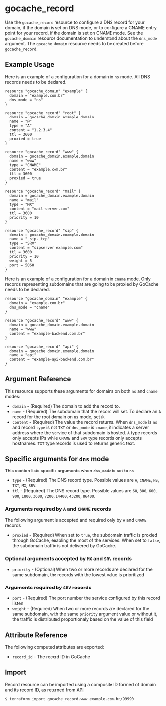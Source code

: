 # gocache_record

Use the `gocache_record` resource to configure a DNS record for your domain, if the domain is set on DNS mode, or to configure a CNAME entry point for your record, if the domain is set on CNAME mode. See the `gocache_domain` resource documentation to understand about the `dns_mode` argument. The `gocache_domain` resource needs to be created before `gocache_record`.

## Example Usage

Here is an example of a configuration for a domain in `ns` mode. All DNS records needs to be declared.

```hcl
resource "gocache_domain" "example" {
  domain = "example.com.br"
  dns_mode = "ns"
}

resource "gocache_record" "root" {
  domain = gocache_domain.example.domain
  name = "@"
  type = "A"
  content = "1.2.3.4"
  ttl = 3600
  proxied = true
}

resource "gocache_record" "www" {
  domain = gocache_domain.example.domain
  name = "www"
  type = "CNAME"
  content = "example.com.br"
  ttl = 3600
  proxied = true
}

resource "gocache_record" "mail" {
  domain = gocache_domain.example.domain
  name = "mail"
  type = "MX"
  content = "mail-server.com"
  ttl = 3600
  priority = 10
}

resource "gocache_record" "sip" {
  domain = gocache_domain.example.domain
  name = "_sip._tcp"
  type = "SRV"
  content = "sipserver.example.com"
  ttl = 3600
  priority = 10
  weight = 5
  port = 5060
}
```

Here is an example of a configuration for a domain in `cname` mode. Only records representing subdomains that are going to be proxied by GoCache needs to be declared.

```hcl
resource "gocache_domain" "example" {
  domain = "example.com.br"
  dns_mode = "cname"
}

resource "gocache_record" "www" {
  domain = gocache_domain.example.domain
  name = "www"
  content = "example-backend.com.br"
}

resource "gocache_record" "api" {
  domain = gocache_domain.example.domain
  name = "api"
  content = "example-api-backend.com.br"
}
```

## Argument Reference

This resource supports these arguments for domains on both `ns` and `cname` modes:

* `domain` - (Required) The domain to add the record to.
* `name` - (Required) The subdomain that the record will set. To declare an `A` record for the root domain on `ns` mode, set `@`. 
* `content` - (Required) The value the record returns. When `dns_mode` is `ns` and record `type` is not `TXT` or `dns_mode` is `cname`, it indicates a server address where the service of that subdomain is hosted. `A` type records only accepts IPs while `CNAME` and `SRV` type records only accepts hostnames. `TXT` type records is used to returns generic text.

## Specific arguments for `dns` mode

This section lists specific arguments when `dns_mode` is set to `ns`

* `type` - (Required) The DNS record type. Possible values are `A`, `CNAME`, `NS`, `TXT`, `MX`, `SRV`.
* `ttl` - (Required) The DNS record type. Possible values are `60`, `300`, `600`, `900`, `1800`, `3600`, `7200`, `14400`, `43200`, `86400`.

### Arguments required by `A` and `CNAME` records

The following argument is accepted and required only by `A` and `CNAME` records

* `proxied` - (Required) When set to `true`, the subdomain traffic is proxied through GoCache, enabling the most of the services. When set to `false`, the subdomain traffic is not delivered by GoCache.

### Optional arguments accepted by `MX` and `SRV` records

* `priority` - (Optional) When two or more records are declared for the same subdomain, the records with the lowest value is prioritized

### Arguments required by `SRV` records

* `port` - (Required) The port number the service configured by this record listen
* `weight` - (Required) When two or more records are declared for the same subdomain, with the same `priority` argument value or without it, the traffic is distributed proportionaly based on the value of this field

## Attribute Reference

The following computed attributes are exported:

* `record_id` - The record ID in GoCache

## Import

Record resource can be imported using a composite ID formed of domain and its record ID, as returned from [API](https://docs.gocache.com.br/api/#api-Websites_e_DNS-GetDNS)

```
$ terraform import gocache_record.www example.com.br/99990
```